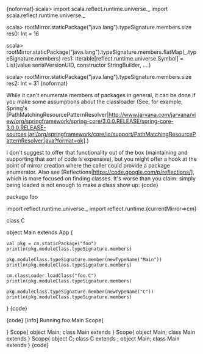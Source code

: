 {noformat}
scala> import scala.reflect.runtime.universe._
import scala.reflect.runtime.universe._

scala> rootMirror.staticPackage("java.lang").typeSignature.members.size
res0: Int = 16

scala> rootMirror.staticPackage("java.lang").typeSignature.members.flatMap(_.typeSignature.members)
res1: Iterable[reflect.runtime.universe.Symbol] = List(value serialVersionUID, constructor StringBuilder, ....)

scala> rootMirror.staticPackage("java.lang").typeSignature.members.size
res2: Int = 31
{noformat}

While it can't enumerate members of packages in general, it can be done if you make some assumptions about the classloader (See, for example, Spring's [PathMatchingResourcePatternResolver|http://www.jarvana.com/jarvana/view/org/springframework/spring-core/3.0.0.RELEASE/spring-core-3.0.0.RELEASE-sources.jar!/org/springframework/core/io/support/PathMatchingResourcePatternResolver.java?format=ok].) 

I don't suggest to offer that functionality out of the box (maintaining and supporting that sort of code is expensive), but you might offer a hook at the point of mirror creation where the caller could provide a package enumerator.
Also see [Reflections|https://code.google.com/p/reflections/], which is more focused on finding classes.
It's worse than you claim: simply being loaded is not enough to make a class show up:
{code}

package foo

import reflect.runtime.universe._
import reflect.runtime.{currentMirror=>cm}

class C

object Main extends App {

	val pkg = cm.staticPackage("foo")
	println(pkg.moduleClass.typeSignature.members)

	pkg.moduleClass.typeSignature.member(newTypeName("Main"))
	println(pkg.moduleClass.typeSignature.members)

	cm.classLoader.loadClass("foo.C")
	println(pkg.moduleClass.typeSignature.members)

	pkg.moduleClass.typeSignature.member(newTypeName("C"))
	println(pkg.moduleClass.typeSignature.members)

}
{code}

{code}
[info] Running foo.Main
Scope{

}
Scope{
  object Main;
  class Main extends
}
Scope{
  object Main;
  class Main extends
}
Scope{
  object C;
  class C extends ;
  object Main;
  class Main extends
}
{code}
